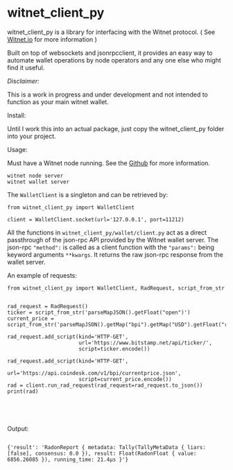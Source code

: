 # witnet_client_py



witnet_client_py is a library for interfacing with the Witnet protocol. ( See [Witnet.io](https://witnet.io/) for more information )





Built on top of websockets and jsonrpcclient, it provides an easy way to automate wallet operations by node operators and any one else who might find it useful.



*Disclaimer:*

This is a work in progress and under development and not intended to function as your main witnet wallet.



Install:

Until I work this into an actual package, just copy the witnet_client_py folder into your project.



Usage:

Must have a Witnet node running. See the [Github](https://github.com/witnet) for more information. 

```
witnet node server
witnet wallet server 
```

The `WalletClient` is a singleton and can be retrieved by:

```
from witnet_client_py import WalletClient

client = WalletClient.socket(url='127.0.0.1', port=11212)

```

 

All the functions in `witnet_client_py/wallet/client.py` act as a direct passthrough of the json-rpc API provided by the Witnet wallet server. The json-rpc `"method":` is called as a client function with the `"params":` being keyword arguments `**kwargs`. It returns the raw json-rpc response from the wallet server.

An example of requests:

```
from witnet_client_py import WalletClient, RadRequest, script_from_str


rad_request = RadRequest()
ticker = script_from_str('parseMapJSON().getFloat("open")')
current_price = script_from_str('parseMapJSON().getMap("bpi").getMap("USD").getFloat("rate_float")')

rad_request.add_script(kind='HTTP-GET',
                       url='https://www.bitstamp.net/api/ticker/',
                       script=ticker.encode())

rad_request.add_script(kind='HTTP-GET',
                       url='https://api.coindesk.com/v1/bpi/currentprice.json',
                       script=current_price.encode())
rad = client.run_rad_request(rad_request=rad_request.to_json())
print(rad)





```



Output:

```

{'result': 'RadonReport { metadata: Tally(TallyMetaData { liars: [false], consensus: 0.0 }), result: Float(RadonFloat { value: 6856.26085 }), running_time: 21.4µs }'}
```



